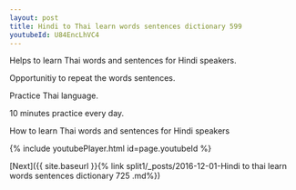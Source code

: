 ```yaml
---
layout: post
title: Hindi to Thai learn words sentences dictionary 599 
youtubeId: U84EncLhVC4
---
```

 
 
Helps to learn Thai words and sentences for Hindi speakers.

Opportunitiy to repeat the words sentences. 

Practice Thai language. 
 
10 minutes practice every day. 
 
How to learn Thai words and sentences for Hindi speakers 
 
{% include youtubePlayer.html id=page.youtubeId %}
 
 
[Next]({{ site.baseurl }}{% link  split1/_posts/2016-12-01-Hindi to thai learn words sentences dictionary 725 .md%})
 
